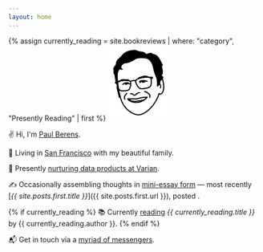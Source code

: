 ```yaml
---
layout: home
---
```

<div id="postDate" data-post-date="{{ site.posts.first.date | date: '%Y-%m-%dT%H:%M:%SZ' }}"></div>
{% assign currently_reading = site.bookreviews | where: "category", "Presently Reading" | first %}
<img src="/assets/images/pmb.avatar.tr.png" alt="PMB avatar" style="width: 25%;">

✌ Hi, I'm [Paul Berens](/infobox/).

📍 Living in [San Francisco](/sf/) with my beautiful family.

💼 Presently [nurturing data products at Varian](/bio/).

✍ Occasionally assembling thoughts in [mini-essay form](/blog/) — most recently [*{{ site.posts.first.title }}*]({{ site.posts.first.url }}), posted <span id="timeDifferenceInline"></span>.

{% if currently_reading %}
📚 Currently [reading](/books/) *{{ currently_reading.title }}* by {{ currently_reading.author }}.
{% endif %}

📬 Get in touch via a [myriad of messengers](/contact/).